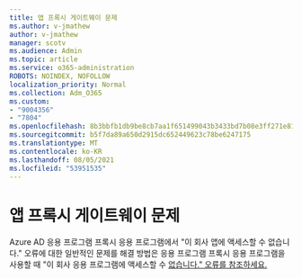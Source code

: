 ```yaml
---
title: 앱 프록시 게이트웨이 문제
ms.author: v-jmathew
author: v-jmathew
manager: scotv
ms.audience: Admin
ms.topic: article
ms.service: o365-administration
ROBOTS: NOINDEX, NOFOLLOW
localization_priority: Normal
ms.collection: Adm_O365
ms.custom:
- "9004356"
- "7804"
ms.openlocfilehash: 8b3bbfb1db9be8cb7aa1f651499043b3433bd7b08e3ff271e810c591b6f74acf
ms.sourcegitcommit: b5f7da89a650d2915dc652449623c78be6247175
ms.translationtype: MT
ms.contentlocale: ko-KR
ms.lasthandoff: 08/05/2021
ms.locfileid: "53951535"
---
```

# <a name="app-proxy-gateway-issue"></a>앱 프록시 게이트웨이 문제

Azure AD 응용 프로그램 프록시 응용 프로그램에서 "이 회사 앱에 액세스할 수 없습니다." 오류에 대한 일반적인 문제를 해결 방법은 응용 프로그램 프록시 응용 프로그램을 사용할 때 "이 회사 응용 프로그램에 액세스할 수 [없습니다." 오류를 참조하세요.](https://docs.microsoft.com/azure/active-directory/manage-apps/application-proxy-sign-in-bad-gateway-timeout-error)
